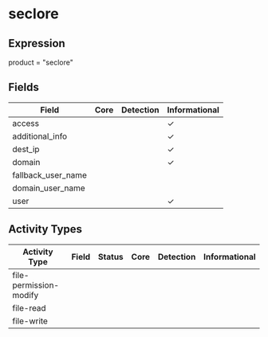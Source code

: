 seclore
=======

Expression
----------

product = "seclore"

Fields
------

| Field              | Core | Detection | Informational |
| ------------------ | ---- | --------- | ------------- |
| access             |      |           | &#10003;      |
| additional_info    |      |           | &#10003;      |
| dest_ip            |      |           | &#10003;      |
| domain             |      |           | &#10003;      |
| fallback_user_name |      |           |               |
| domain_user_name   |      |           |               |
| user               |      |           | &#10003;      |

Activity Types
--------------

| Activity Type          | Field | Status | Core | Detection | Informational |
| ---------------------- | ----- | ------ | ---- | --------- | ------------- |
| file-permission-modify |       |        |      |           |               |
| file-read              |       |        |      |           |               |
| file-write             |       |        |      |           |               |


